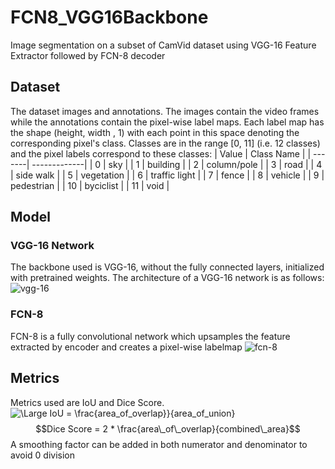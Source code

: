 # FCN8_VGG16Backbone
Image segmentation on a subset of CamVid dataset using VGG-16 Feature Extractor followed by FCN-8 decoder

## Dataset
The dataset images and annotations. The images contain the video frames while the annotations contain the pixel-wise label maps. Each label map has the shape (height, width , 1) with each point in this space denoting the corresponding pixel's class. Classes are in the range [0, 11] (i.e. 12 classes) and the pixel labels correspond to these classes:
| Value  | Class Name    |
| -------| -------------| 
| 0      | sky |
| 1      | building      |
| 2      | column/pole      |
| 3      | road |
| 4      | side walk     |
| 5      | vegetation      |
| 6      | traffic light |
| 7      | fence      |
| 8      | vehicle     |
| 9      | pedestrian |
| 10      | byciclist      |
| 11      | void      |
## Model
### VGG-16 Network
The backbone used is VGG-16, without the fully connected layers, initialized with pretrained weights. The architecture of a VGG-16 network is as follows:
<img src='https://iq.opengenus.org/content/images/2019/01/vgg_layers.png' alt='vgg-16'>

### FCN-8
FCN-8 is a fully convolutional network which upsamples the feature extracted by encoder and creates a pixel-wise labelmap
<img src='https://drive.google.com/uc?export=view&id=1lrqB4YegV8jXWNfyYAaeuFlwXIc54aRP' alt='fcn-8'>

## Metrics
Metrics used are IoU and Dice Score.
![\Large IoU = \frac{area\_of\_overlap}}{area\_of\_union}](https://latex.codecogs.com/svg.image?IOU&space;=&space;\frac{area\_of\_overlap}{area\_of\_union})
<br>
$$Dice Score = 2 * \frac{area\_of\_overlap}{combined\_area}$$
A smoothing factor can be added in both numerator and denominator to avoid 0 division
